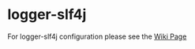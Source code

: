 logger-slf4j
============

For logger-slf4j configuration please see the [Wiki Page](https://github.com/OpenHFT/Chronicle-Logger/wiki/logger-slf4j)
